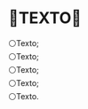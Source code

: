 <h1> 💠TEXTO💠</h1>

<div>
⚪Texto;
  <br>
⚪Texto;
  <br>
⚪Texto;
  <br>
⚪Texto;
  <br>
⚪Texto.

</div>
